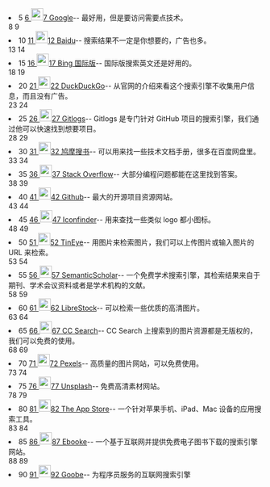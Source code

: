 <li class="list-group-item">5
    <a target="_blank" rel="nofollow" href="https://c.runoob.com/sitego?https://www.google.com">6
        <img src="http://favicon.byi.pw/?url=https://www.google.com" style="width: 24px;">7 Google</a>-- 最好用，但是要访问需要点技术。</li>8 9
<li class="list-group-item">10
    <a target="_blank" rel="nofollow" href="https://c.runoob.com/sitego?https://www.baidu.com">11
        <img src="http://favicon.byi.pw/?url=https://www.baidu.com" style="width: 24px;">12 Baidu</a>-- 搜索结果不一定是你想要的，广告也多。</li>13 14
<li class="list-group-item">15
    <a target="_blank" rel="nofollow" href="https://c.runoob.com/sitego?https://cn.bing.com/?ensearch=1&amp;FORM=BEHPTB">16
        <img src="http://favicon.byi.pw/?url=https://cn.bing.com/?ensearch=1&amp;FORM=BEHPTB" style="width: 24px;">17 Bing 国际版</a>-- 国际版搜索英文还是好用的。</li>18 19
<li class="list-group-item">20
    <a target="_blank" rel="nofollow" href="https://c.runoob.com/sitego?https://duckduckgo.com/">21
        <img src="http://favicon.byi.pw/?url=https://duckduckgo.com/" style="width: 24px;">22 DuckDuckGo</a>-- 从官网的介绍来看这个搜索引擎不收集用户信息，而且没有广告。</li>23 24
<li class="list-group-item">25
    <a target="_blank" rel="nofollow" href="https://c.runoob.com/sitego?https://www.gitlogs.com/">26
        <img src="http://favicon.byi.pw/?url=https://www.gitlogs.com/" style="width: 24px;">27 Gitlogs</a>-- Gitlogs 是专门针对 GitHub 项目的搜索引擎，我们通过他可以快速找到想要项目。</li>28 29
<li class="list-group-item">30
    <a target="_blank" rel="nofollow" href="https://c.runoob.com/sitego?https://www.jiumodiary.com/">31
        <img src="http://favicon.byi.pw/?url=https://www.jiumodiary.com/" style="width: 24px;">32 鸠摩搜书</a>-- 可以用来找一些技术文档手册，很多在百度网盘里。</li>33 34
<li class="list-group-item">35
    <a target="_blank" rel="nofollow" href="https://c.runoob.com/sitego?https://stackoverflow.com/search">36
        <img src="http://favicon.byi.pw/?url=https://stackoverflow.com/search" style="width: 24px;">37 Stack Overflow</a>-- 大部分编程问题都能在这里找到答案。</li>38 39
<li class="list-group-item">40
    <a target="_blank" rel="nofollow" href="https://c.runoob.com/sitego?https://github.com/search">41
        <img src="http://favicon.byi.pw/?url=https://github.com/search" style="width: 24px;">42 Github</a>-- 最大的开源项目资源网站。</li>43 44
<li class="list-group-item">45
    <a target="_blank" rel="nofollow" href="https://c.runoob.com/sitego?https://www.iconfinder.com/">46
        <img src="http://favicon.byi.pw/?url=https://www.iconfinder.com/" style="width: 24px;">47 Iconfinder</a>-- 用来查找一些类似 logo 都小图标。</li>48 49
<li class="list-group-item">50
    <a target="_blank" rel="nofollow" href="https://c.runoob.com/sitego?https://www.tineye.com">51
        <img src="http://favicon.byi.pw/?url=https://www.tineye.com" style="width: 24px;">52 TinEye</a>-- 用图片来检索图片，我们可以上传图片或输入图片的 URL 来检索。</li>53 54
<li class="list-group-item">55
    <a target="_blank" rel="nofollow" href="https://c.runoob.com/sitego?https://www.semanticscholar.org/">56
        <img src="http://favicon.byi.pw/?url=https://www.semanticscholar.org/" style="width: 24px;">57 SemanticScholar</a>-- 一个免费学术搜索引擎，其检索结果来自于期刊、学术会议资料或者是学术机构的文献。</li>58 59
<li class="list-group-item">60
    <a target="_blank" rel="nofollow" href="https://c.runoob.com/sitego?https://librestock.com/">61
        <img src="http://favicon.byi.pw/?url=https://librestock.com/" style="width: 24px;">62 LibreStock</a>-- 可以检索一些优质的高清图片。</li>63 64
<li class="list-group-item">65
    <a target="_blank" rel="nofollow" href="https://c.runoob.com/sitego?https://ccsearch.creativecommons.org/">66
        <img src="http://favicon.byi.pw/?url=https://ccsearch.creativecommons.org/" style="width: 24px;">67 CC Search</a>-- CC Search 上搜索到的图片资源都是无版权的，我们可以免费的使用。</li>68 69
<li class="list-group-item">70
    <a target="_blank" rel="nofollow" href="https://c.runoob.com/sitego?https://www.pexels.com/">71
        <img src="http://favicon.byi.pw/?url=https://www.pexels.com/" style="width: 24px;">72 Pexels</a>-- 高质量的图片网站，可以免费使用。</li>73 74
<li class="list-group-item">75
    <a target="_blank" rel="nofollow" href="https://c.runoob.com/sitego?https://unsplash.com/">76
        <img src="http://favicon.byi.pw/?url=https://unsplash.com/" style="width: 24px;">77 Unsplash</a>-- 免费高清素材网站。</li>78 79
<li class="list-group-item">80
    <a target="_blank" rel="nofollow" href="https://c.runoob.com/sitego?https://theappstore.org/">81
        <img src="http://favicon.byi.pw/?url=https://theappstore.org/" style="width: 24px;">82 The App Store</a>-- 一个针对苹果手机、iPad、Mac 设备的应用搜索工具。</li>83 84
<li class="list-group-item">85
    <a target="_blank" rel="nofollow" href="https://c.runoob.com/sitego?https://ebookee.org/">86
        <img src="http://favicon.byi.pw/?url=https://ebookee.org/" style="width: 24px;">87 Ebooke</a>-- 一个基于互联网并提供免费电子图书下载的搜索引擎网站。</li>88 89
<li class="list-group-item">90
    <a target="_blank" rel="nofollow" href="https://c.runoob.com/sitego?https://goobe.io/">91
        <img src="http://favicon.byi.pw/?url=https://goobe.io/" style="width: 24px;">92 Goobe</a>-- 为程序员服务的互联网搜索引擎</li>
